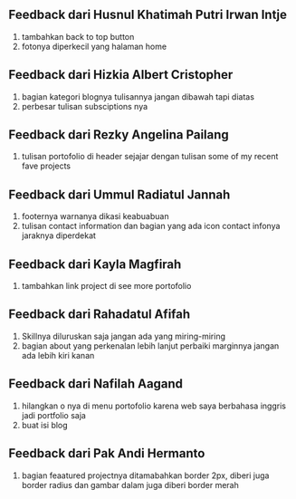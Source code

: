 ## Feedback dari Husnul Khatimah Putri Irwan Intje 
1. tambahkan back to top button 
2. fotonya diperkecil yang halaman home 

## Feedback dari Hizkia Albert Cristopher 
1. bagian kategori blognya tulisannya jangan dibawah tapi diatas
2. perbesar tulisan subsciptions nya

## Feedback dari Rezky Angelina Pailang 
1. tulisan portofolio di header sejajar dengan tulisan some of my recent fave projects

## Feedback dari Ummul Radiatul Jannah 
1. footernya warnanya dikasi keabuabuan
2. tulisan contact information dan bagian yang ada icon contact infonya jaraknya diperdekat 

## Feedback dari Kayla Magfirah
1. tambahkan link project di see more portofolio

## Feedback dari Rahadatul Afifah
1. Skillnya diluruskan saja jangan ada yang miring-miring 
2. bagian about yang perkenalan lebih lanjut perbaiki marginnya jangan ada lebih kiri kanan 

## Feedback dari Nafilah Aagand 
1. hilangkan o nya di menu portofolio karena web saya berbahasa inggris jadi portfolio saja
2. buat isi blog 

## Feedback dari Pak Andi Hermanto
1. bagian feaatured projectnya ditamabahkan border 2px, diberi juga border radius dan gambar dalam juga diberi border merah